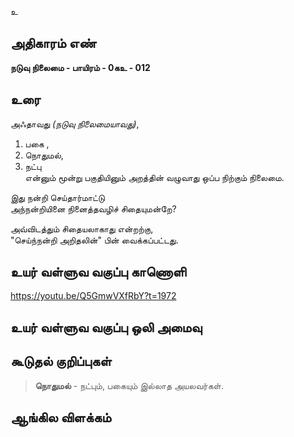 உ


## அதிகாரம் எண்

**நடுவு நிலைமை  - பாயிரம் - 0கஉ - 012**

## உரை

அஃதாவது _(நடுவு நிலைமையாவது)_,  
1. பகை ,
2. நொதுமல்,
3. நட்பு  
என்னும் மூன்று பகுதியினும் அறத்தின் வழுவாது ஒப்ப நிற்கும் நிலைமை.  

இது நன்றி செய்தார்மாட்டு  
அந்நன்றியினை நினைத்தவழிச் சிதையுமன்றே?  

அவ்விடத்தும் சிதையலாகாது என்றற்கு,  
"செய்ந்நன்றி அறிதலின்" பின் வைக்கப்பட்டது.

## உயர் வள்ளுவ வகுப்பு காணொளி

https://youtu.be/Q5GmwVXfRbY?t=1972

## உயர் வள்ளுவ வகுப்பு ஒலி அமைவு 


## கூடுதல் குறிப்புகள்

>**நொதுமல்** - நட்பும், பகையும் இல்லாத அயலவர்கள்.


## ஆங்கில விளக்கம்

